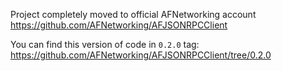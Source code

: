 Project completely moved to official AFNetworking account https://github.com/AFNetworking/AFJSONRPCClient

You can find this version of code in `0.2.0` tag: https://github.com/AFNetworking/AFJSONRPCClient/tree/0.2.0
